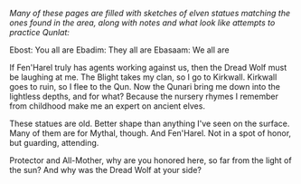 <i> Many of these pages are filled with sketches of elven statues matching the ones found in the area, along with notes and what look like attempts to practice Qunlat: </i>

Ebost: You all are
Ebadim: They all are
Ebasaam: We all are

If Fen'Harel truly has agents working against us, then the Dread Wolf must be laughing at me. The Blight takes my clan, so I go to Kirkwall. Kirkwall goes to ruin, so I flee to the Qun. Now the Qunari bring me down into the lightless depths, and for what? Because the nursery rhymes I remember from childhood make me an expert on ancient elves.

These statues are old. Better shape than anything I've seen on the surface. Many of them are for Mythal, though. And Fen'Harel. Not in a spot of honor, but guarding, attending.

Protector and All-Mother, why are you honored here, so far from the light of the sun? And why was the Dread Wolf at your side?
